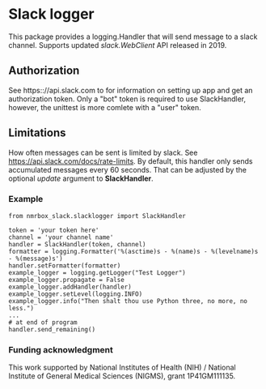 # Slack logger
This package provides a logging.Handler that will send message to a slack channel.
Supports updated _slack.WebClient_ API released in 2019. 

## Authorization
See https:://api.slack.com to for information on setting up app and get an authorization token. 
Only a "bot" token is required to use SlackHandler, however, the unittest is more comlete with a "user" token.

## Limitations
How often messages can be sent is limited by slack. See https://api.slack.com/docs/rate-limits. By
default, this handler only sends accumulated messages every 60 seconds. That can be adjusted by
the optional _update_ argument to __SlackHandler__.

### Example
```
from nmrbox_slack.slacklogger import SlackHandler

token = 'your token here'
channel = 'your channel name'
handler = SlackHandler(token, channel)
formatter = logging.Formatter('%(asctime)s - %(name)s - %(levelname)s - %(message)s')
handler.setFormatter(formatter)
example_logger = logging.getLogger("Test Logger")
example_logger.propagate = False
example_logger.addHandler(handler)
example_logger.setLevel(logging.INFO)
example_logger.info("Then shalt thou use Python three, no more, no less.")
...
# at end of program
handler.send_remaining()
```

### Funding acknowledgment 
This work supported by National Institutes of Health (NIH) / National Institute of General Medical Sciences (NIGMS), grant 1P41GM111135.
